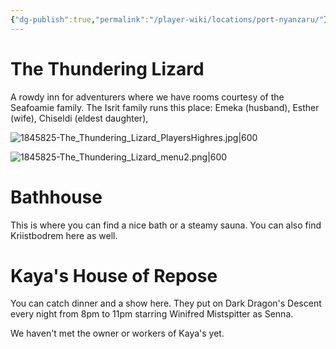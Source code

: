 ```yaml
---
{"dg-publish":true,"permalink":"/player-wiki/locations/port-nyanzaru/"}
---
```


# The Thundering Lizard

A rowdy inn for adventurers where we have rooms courtesy of the Seafoamie family. The Isrit family runs this place: Emeka (husband), Esther (wife), Chiseldi (eldest daughter),  

![1845825-The_Thundering_Lizard_PlayersHighres.jpg|600](/img/user/1845825-The_Thundering_Lizard_PlayersHighres.jpg)

![1845825-The_Thundering_Lizard_menu2.png|600](/img/user/1845825-The_Thundering_Lizard_menu2.png)
# Bathhouse

This is where you can find a nice bath or a steamy sauna. You can also find Kriistbodrem here as well.

# Kaya's House of Repose

You can catch dinner and a show here. They put on Dark Dragon's Descent every night from 8pm to 11pm starring Winifred Mistspitter as Senna. 

We haven't met the owner or workers of Kaya's yet.